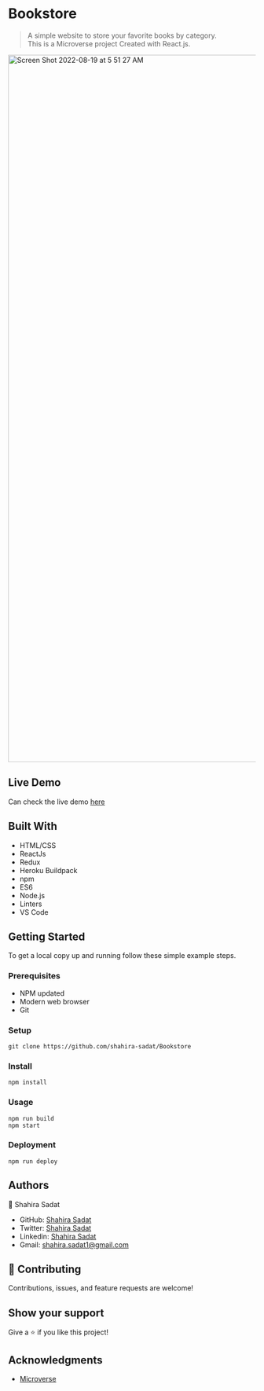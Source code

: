 # Bookstore
> A simple website to store your favorite books by category.<br> 
> This is a Microverse project Created with React.js.

<img width="1440" alt="Screen Shot 2022-08-19 at 5 51 27 AM" src="https://user-images.githubusercontent.com/53530780/185521675-7d76882b-2f19-46eb-845c-e4b849c7358c.png">


## Live Demo

Can check the live demo [here](https://bookstore-shahir.herokuapp.com/)



## Built With

- HTML/CSS
- ReactJs
- Redux
- Heroku Buildpack
- npm
- ES6
- Node.js
- Linters
- VS Code
  
## Getting Started

To get a local copy up and running follow these simple example steps.

### Prerequisites

 - NPM updated
 - Modern web browser
 - Git
  
### Setup

    git clone https://github.com/shahira-sadat/Bookstore

### Install
    npm install

### Usage
    npm run build
    npm start

### Deployment
    npm run deploy


## Authors
👤 Shahira Sadat

- GitHub: [Shahira Sadat](https://github.com/shahira-sadat)
- Twitter: [Shahira Sadat](https://twitter.com/SadatShahira)
- Linkedin: [Shahira Sadat](https://www.linkedin.com/in/shahira-sadat-49b402199)
- Gmail: shahira.sadat1@gmail.com

## 🤝 Contributing
Contributions, issues, and feature requests are welcome!

## Show your support

Give a ⭐️ if you like this project!

## Acknowledgments

- [Microverse](https://www.microverse.org/)
